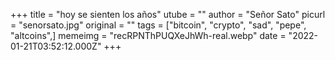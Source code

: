 +++
title = "hoy se sienten los años"
utube = ""
author = "Señor Sato"
picurl = "senorsato.jpg"
original = ""
tags = ["bitcoin", "crypto", "sad", "pepe", "altcoins",]
memeimg = "recRPNThPUQXeJhWh-real.webp"
date = "2022-01-21T03:52:12.000Z"
+++